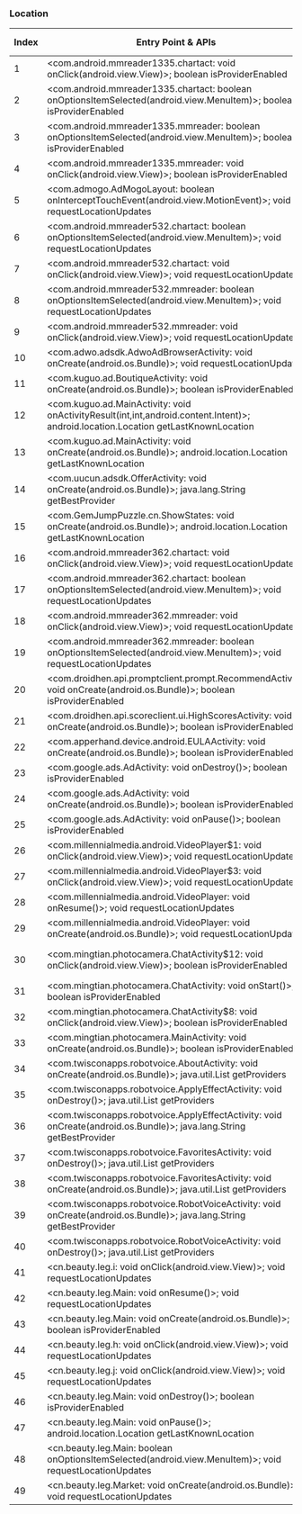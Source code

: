 ### Location
| Index | Entry Point & APIs | Screen shot | Resource id | Label |
| ------------- | ------------- | ------------- |-------------|-------------|
| 1 | <com.android.mmreader1335.chartact: void onClick(android.view.View)>; boolean isProviderEnabled | ![](D:\COSMOS\output\py\Drebin\VirusShare_Android_20130506\VirusShare_5f143593204541b9d62b1302f3875204\com.android.mmreader1335.chartact.png) |  | |
| 2 | <com.android.mmreader1335.chartact: boolean onOptionsItemSelected(android.view.MenuItem)>; boolean isProviderEnabled | ![](D:\COSMOS\output\py\Drebin\VirusShare_Android_20130506\VirusShare_5f143593204541b9d62b1302f3875204\com.android.mmreader1335.chartact.png) |  | |
| 3 | <com.android.mmreader1335.mmreader: boolean onOptionsItemSelected(android.view.MenuItem)>; boolean isProviderEnabled | ![](D:\COSMOS\output\py\Drebin\VirusShare_Android_20130506\VirusShare_5f143593204541b9d62b1302f3875204\com.android.mmreader1335.mmreader.png) |  | |
| 4 | <com.android.mmreader1335.mmreader: void onClick(android.view.View)>; boolean isProviderEnabled | ![](D:\COSMOS\output\py\Drebin\VirusShare_Android_20130506\VirusShare_5f143593204541b9d62b1302f3875204\com.android.mmreader1335.mmreader.png) |  | |
| 5 | <com.admogo.AdMogoLayout: boolean onInterceptTouchEvent(android.view.MotionEvent)>; void requestLocationUpdates | ![](D:\COSMOS\output\py\Drebin\VirusShare_Android_20130506\VirusShare_fc91455c8a9954b8b9b82747dc13a327\com.keedor.app.translator.enzhcn.TranslateActivity.png) | {'2131230731': <sensitive_component.SensitiveComponent.SensitiveView object at 0x000001D8DF683978>} | |
| 6 | <com.android.mmreader532.chartact: boolean onOptionsItemSelected(android.view.MenuItem)>; void requestLocationUpdates | ![](D:\COSMOS\output\py\Drebin\VirusShare_Android_20130506\VirusShare_007bcb4b01cfc684e976889b1a9433b8\com.android.mmreader532.chartact.png) |  | |
| 7 | <com.android.mmreader532.chartact: void onClick(android.view.View)>; void requestLocationUpdates | ![](D:\COSMOS\output\py\Drebin\VirusShare_Android_20130506\VirusShare_007bcb4b01cfc684e976889b1a9433b8\com.android.mmreader532.chartact.png) |  | |
| 8 | <com.android.mmreader532.mmreader: boolean onOptionsItemSelected(android.view.MenuItem)>; void requestLocationUpdates | ![](D:\COSMOS\output\py\Drebin\VirusShare_Android_20130506\VirusShare_007bcb4b01cfc684e976889b1a9433b8\com.android.mmreader532.mmreader.png) |  | |
| 9 | <com.android.mmreader532.mmreader: void onClick(android.view.View)>; void requestLocationUpdates | ![](D:\COSMOS\output\py\Drebin\VirusShare_Android_20130506\VirusShare_007bcb4b01cfc684e976889b1a9433b8\com.android.mmreader532.mmreader.png) |  | |
| 10 | <com.adwo.adsdk.AdwoAdBrowserActivity: void onCreate(android.os.Bundle)>; void requestLocationUpdates | ![](D:\COSMOS\output\py\Drebin\VirusShare_Android_20130506\VirusShare_ff30145ec3820a0a2b97a3dbb50fc5eb\com.adwo.adsdk.AdwoAdBrowserActivity.png) |  | |
| 11 | <com.kuguo.ad.BoutiqueActivity: void onCreate(android.os.Bundle)>; boolean isProviderEnabled | ![](D:\COSMOS\output\py\Drebin\VirusShare_Android_20130506\VirusShare_f54974c1f1ed0df765151acc668e8ec2\com.kuguo.ad.BoutiqueActivity.png) |  | |
| 12 | <com.kuguo.ad.MainActivity: void onActivityResult(int,int,android.content.Intent)>; android.location.Location getLastKnownLocation | ![](D:\COSMOS\output\py\Drebin\VirusShare_Android_20130506\VirusShare_fd1c677a3a6abe02dba87adcd1fce87d\com.kuguo.ad.MainActivity.png) |  | |
| 13 | <com.kuguo.ad.MainActivity: void onCreate(android.os.Bundle)>; android.location.Location getLastKnownLocation | ![](D:\COSMOS\output\py\Drebin\VirusShare_Android_20130506\VirusShare_fd1c677a3a6abe02dba87adcd1fce87d\com.kuguo.ad.MainActivity.png) |  | |
| 14 | <com.uucun.adsdk.OfferActivity: void onCreate(android.os.Bundle)>; java.lang.String getBestProvider | ![](D:\COSMOS\output\py\Drebin\VirusShare_Android_20130506\VirusShare_cc6cc634d8ec1e674ba8859357ecb161\com.uucun.adsdk.OfferActivity.png) |  | |
| 15 | <com.GemJumpPuzzle.cn.ShowStates: void onCreate(android.os.Bundle)>; android.location.Location getLastKnownLocation | ![](D:\COSMOS\output\py\Drebin\VirusShare_Android_20130506\VirusShare_012e251868e472a017952785005208cb\com.GemJumpPuzzle.cn.ShowStates.png) |  | |
| 16 | <com.android.mmreader362.chartact: void onClick(android.view.View)>; void requestLocationUpdates | ![](D:\COSMOS\output\py\Drebin\VirusShare_Android_20130506\VirusShare_0144072b4c2a0584fbe29d62243ec2f1\com.android.mmreader362.chartact.png) |  | |
| 17 | <com.android.mmreader362.chartact: boolean onOptionsItemSelected(android.view.MenuItem)>; void requestLocationUpdates | ![](D:\COSMOS\output\py\Drebin\VirusShare_Android_20130506\VirusShare_0144072b4c2a0584fbe29d62243ec2f1\com.android.mmreader362.chartact.png) |  | |
| 18 | <com.android.mmreader362.mmreader: void onClick(android.view.View)>; void requestLocationUpdates | ![](D:\COSMOS\output\py\Drebin\VirusShare_Android_20130506\VirusShare_0144072b4c2a0584fbe29d62243ec2f1\com.android.mmreader362.mmreader.png) |  | |
| 19 | <com.android.mmreader362.mmreader: boolean onOptionsItemSelected(android.view.MenuItem)>; void requestLocationUpdates | ![](D:\COSMOS\output\py\Drebin\VirusShare_Android_20130506\VirusShare_0144072b4c2a0584fbe29d62243ec2f1\com.android.mmreader362.mmreader.png) |  | |
| 20 | <com.droidhen.api.promptclient.prompt.RecommendActivity: void onCreate(android.os.Bundle)>; boolean isProviderEnabled | ![](D:\COSMOS\output\py\Drebin\VirusShare_Android_20130506\VirusShare_91a28515584021a85767626156971bfa\com.droidhen.api.promptclient.prompt.RecommendActivity.png) |  | |
| 21 | <com.droidhen.api.scoreclient.ui.HighScoresActivity: void onCreate(android.os.Bundle)>; boolean isProviderEnabled | ![](D:\COSMOS\output\py\Drebin\VirusShare_Android_20130506\VirusShare_e3617501043e74f26f194aa151ff74b7\com.droidhen.api.scoreclient.ui.HighScoresActivity.png) |  | |
| 22 | <com.apperhand.device.android.EULAActivity: void onCreate(android.os.Bundle)>; boolean isProviderEnabled | ![](D:\COSMOS\output\py\Drebin\VirusShare_Android_20130506\VirusShare_f293113da0d909866b02e1b37c144c76\com.apperhand.device.android.EULAActivity.png) |  | |
| 23 | <com.google.ads.AdActivity: void onDestroy()>; boolean isProviderEnabled | ![](D:\COSMOS\output\py\Drebin\VirusShare_Android_20130506\VirusShare_fea5ccd301de37385ca07b106b6627e7\com.google.ads.AdActivity.png) |  | |
| 24 | <com.google.ads.AdActivity: void onCreate(android.os.Bundle)>; boolean isProviderEnabled | ![](D:\COSMOS\output\py\Drebin\VirusShare_Android_20130506\VirusShare_fea5ccd301de37385ca07b106b6627e7\com.google.ads.AdActivity.png) |  | |
| 25 | <com.google.ads.AdActivity: void onPause()>; boolean isProviderEnabled | ![](D:\COSMOS\output\py\Drebin\VirusShare_Android_20130506\VirusShare_f54974c1f1ed0df765151acc668e8ec2\com.google.ads.AdActivity.png) |  | |
| 26 | <com.millennialmedia.android.VideoPlayer$1: void onClick(android.view.View)>; void requestLocationUpdates | ![](D:\COSMOS\output\py\Drebin\VirusShare_Android_20130506\VirusShare_fc91455c8a9954b8b9b82747dc13a327\com.millennialmedia.android.VideoPlayer.png) |  | |
| 27 | <com.millennialmedia.android.VideoPlayer$3: void onClick(android.view.View)>; void requestLocationUpdates | ![](D:\COSMOS\output\py\Drebin\VirusShare_Android_20130506\VirusShare_fc91455c8a9954b8b9b82747dc13a327\com.millennialmedia.android.VideoPlayer.png) |  | |
| 28 | <com.millennialmedia.android.VideoPlayer: void onResume()>; void requestLocationUpdates | ![](D:\COSMOS\output\py\Drebin\VirusShare_Android_20130506\VirusShare_fc91455c8a9954b8b9b82747dc13a327\com.millennialmedia.android.VideoPlayer.png) |  | |
| 29 | <com.millennialmedia.android.VideoPlayer: void onCreate(android.os.Bundle)>; void requestLocationUpdates | ![](D:\COSMOS\output\py\Drebin\VirusShare_Android_20130506\VirusShare_fc91455c8a9954b8b9b82747dc13a327\com.millennialmedia.android.VideoPlayer.png) |  | |
| 30 | <com.mingtian.photocamera.ChatActivity$12: void onClick(android.view.View)>; boolean isProviderEnabled | ![](D:\COSMOS\output\py\Drebin\VirusShare_Android_20130506\VirusShare_01938ce45fd7ed190517a094a90e7b09\com.mingtian.photocamera.ChatActivity.png) | {'2131296268': <sensitive_component.SensitiveComponent.SensitiveView object at 0x000001D8DEC3CFD0>} | |
| 31 | <com.mingtian.photocamera.ChatActivity: void onStart()>; boolean isProviderEnabled | ![](D:\COSMOS\output\py\Drebin\VirusShare_Android_20130506\VirusShare_01938ce45fd7ed190517a094a90e7b09\com.mingtian.photocamera.ChatActivity.png) |  | |
| 32 | <com.mingtian.photocamera.ChatActivity$8: void onClick(android.view.View)>; boolean isProviderEnabled | ![](D:\COSMOS\output\py\Drebin\VirusShare_Android_20130506\VirusShare_01938ce45fd7ed190517a094a90e7b09\com.mingtian.photocamera.ChatActivity.png) |  | |
| 33 | <com.mingtian.photocamera.MainActivity: void onCreate(android.os.Bundle)>; boolean isProviderEnabled | ![](D:\COSMOS\output\py\Drebin\VirusShare_Android_20130506\VirusShare_01938ce45fd7ed190517a094a90e7b09\com.mingtian.photocamera.MainActivity.png) |  | |
| 34 | <com.twisconapps.robotvoice.AboutActivity: void onCreate(android.os.Bundle)>; java.util.List getProviders | ![](D:\COSMOS\output\py\Drebin\VirusShare_Android_20130506\VirusShare_0221673a9655af6d84758047a59096d5\com.twisconapps.robotvoice.AboutActivity.png) |  | |
| 35 | <com.twisconapps.robotvoice.ApplyEffectActivity: void onDestroy()>; java.util.List getProviders | ![](D:\COSMOS\output\py\Drebin\VirusShare_Android_20130506\VirusShare_0221673a9655af6d84758047a59096d5\com.twisconapps.robotvoice.ApplyEffectActivity.png) |  | |
| 36 | <com.twisconapps.robotvoice.ApplyEffectActivity: void onCreate(android.os.Bundle)>; java.lang.String getBestProvider | ![](D:\COSMOS\output\py\Drebin\VirusShare_Android_20130506\VirusShare_0221673a9655af6d84758047a59096d5\com.twisconapps.robotvoice.ApplyEffectActivity.png) |  | |
| 37 | <com.twisconapps.robotvoice.FavoritesActivity: void onDestroy()>; java.util.List getProviders | ![](D:\COSMOS\output\py\Drebin\VirusShare_Android_20130506\VirusShare_0221673a9655af6d84758047a59096d5\com.twisconapps.robotvoice.FavoritesActivity.png) |  | |
| 38 | <com.twisconapps.robotvoice.FavoritesActivity: void onCreate(android.os.Bundle)>; java.util.List getProviders | ![](D:\COSMOS\output\py\Drebin\VirusShare_Android_20130506\VirusShare_0221673a9655af6d84758047a59096d5\com.twisconapps.robotvoice.FavoritesActivity.png) |  | |
| 39 | <com.twisconapps.robotvoice.RobotVoiceActivity: void onCreate(android.os.Bundle)>; java.lang.String getBestProvider | ![](D:\COSMOS\output\py\Drebin\VirusShare_Android_20130506\VirusShare_0221673a9655af6d84758047a59096d5\com.twisconapps.robotvoice.RobotVoiceActivity.png) |  | |
| 40 | <com.twisconapps.robotvoice.RobotVoiceActivity: void onDestroy()>; java.util.List getProviders | ![](D:\COSMOS\output\py\Drebin\VirusShare_Android_20130506\VirusShare_0221673a9655af6d84758047a59096d5\com.twisconapps.robotvoice.RobotVoiceActivity.png) |  | |
| 41 | <cn.beauty.leg.i: void onClick(android.view.View)>; void requestLocationUpdates | ![](D:\COSMOS\output\py\Drebin\VirusShare_Android_20130506\VirusShare_02827714c7541d8cafc228c90af24899\cn.beauty.leg.Main.png) |  | |
| 42 | <cn.beauty.leg.Main: void onResume()>; void requestLocationUpdates | ![](D:\COSMOS\output\py\Drebin\VirusShare_Android_20130506\VirusShare_02827714c7541d8cafc228c90af24899\cn.beauty.leg.Main.png) |  | |
| 43 | <cn.beauty.leg.Main: void onCreate(android.os.Bundle)>; boolean isProviderEnabled | ![](D:\COSMOS\output\py\Drebin\VirusShare_Android_20130506\VirusShare_02827714c7541d8cafc228c90af24899\cn.beauty.leg.Main.png) |  | |
| 44 | <cn.beauty.leg.h: void onClick(android.view.View)>; void requestLocationUpdates | ![](D:\COSMOS\output\py\Drebin\VirusShare_Android_20130506\VirusShare_02827714c7541d8cafc228c90af24899\cn.beauty.leg.Main.png) |  | |
| 45 | <cn.beauty.leg.j: void onClick(android.view.View)>; void requestLocationUpdates | ![](D:\COSMOS\output\py\Drebin\VirusShare_Android_20130506\VirusShare_02827714c7541d8cafc228c90af24899\cn.beauty.leg.Main.png) |  | |
| 46 | <cn.beauty.leg.Main: void onDestroy()>; boolean isProviderEnabled | ![](D:\COSMOS\output\py\Drebin\VirusShare_Android_20130506\VirusShare_02827714c7541d8cafc228c90af24899\cn.beauty.leg.Main.png) |  | |
| 47 | <cn.beauty.leg.Main: void onPause()>; android.location.Location getLastKnownLocation | ![](D:\COSMOS\output\py\Drebin\VirusShare_Android_20130506\VirusShare_02827714c7541d8cafc228c90af24899\cn.beauty.leg.Main.png) |  | |
| 48 | <cn.beauty.leg.Main: boolean onOptionsItemSelected(android.view.MenuItem)>; void requestLocationUpdates | ![](D:\COSMOS\output\py\Drebin\VirusShare_Android_20130506\VirusShare_02827714c7541d8cafc228c90af24899\cn.beauty.leg.Main.png) |  | |
| 49 | <cn.beauty.leg.Market: void onCreate(android.os.Bundle)>; void requestLocationUpdates | ![](D:\COSMOS\output\py\Drebin\VirusShare_Android_20130506\VirusShare_02827714c7541d8cafc228c90af24899\cn.beauty.leg.Market.png) |  | |
